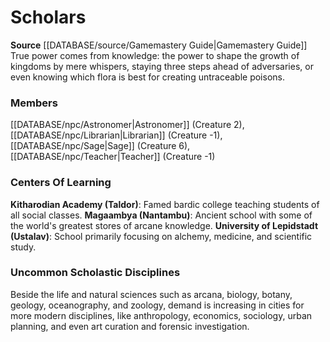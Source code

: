 ﻿---
creature_family: Scholars
id: '195'
name: Scholars
rarity: Common
rus_type_level: null
source: '[[DATABASE/source/Gamemastery Guide|Gamemastery Guide]]'
trait: null
type: Creature Family

---
# Scholars

**Source** [[DATABASE/source/Gamemastery Guide|Gamemastery Guide]]
True power comes from knowledge: the power to shape the growth of kingdoms by mere whispers, staying three steps ahead of adversaries, or even knowing which flora is best for creating untraceable poisons.

### Members

[[DATABASE/npc/Astronomer|Astronomer]] (Creature 2), [[DATABASE/npc/Librarian|Librarian]] (Creature -1), [[DATABASE/npc/Sage|Sage]] (Creature 6), [[DATABASE/npc/Teacher|Teacher]] (Creature -1)

###  Centers Of Learning

**Kitharodian Academy (Taldor)**: Famed bardic college teaching students of all social classes. 
**Magaambya (Nantambu)**: Ancient school with some of the world's greatest stores of arcane knowledge. 
**University of Lepidstadt (Ustalav)**: School primarily focusing on alchemy, medicine, and scientific study.

###  Uncommon Scholastic Disciplines

Beside the life and natural sciences such as arcana, biology, botany, geology, oceanography, and zoology, demand is increasing in cities for more modern disciplines, like anthropology, economics, sociology, urban planning, and even art curation and forensic investigation.